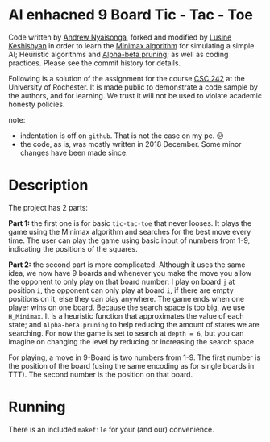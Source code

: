 # AI enhacned 9 Board Tic - Tac - Toe

Code written by [Andrew Nyaisonga](https://github.com/AndrewNyaisonga), forked and modified by [Lusine Keshishyan](https://github.com/tado-mi) in order to learn the [Minimax algorithm](https://en.wikipedia.org/wiki/Minimax) for simulating a simple AI; Heuristic algorithms and [Alpha-beta pruning](https://en.wikipedia.org/wiki/Alpha%E2%80%93beta_pruning); as well as coding practices. Please see the commit history for details.

Following is a solution of the assignment for the course [CSC 242](https://www.cs.rochester.edu/u/ferguson/csc/242/Spring2019/syllabus.html) at the University of Rochester. It is made public to demonstrate a code sample by the authors, and for learning. We trust it will not be used to violate academic honesty policies.

note:

* indentation is off on `github`. That is not the case on my pc. :confused:
* the code, as is, was mostly written in 2018 December. Some minor changes have been made since.

# Description

The project has 2 parts:

**Part 1:** the first one is for basic `tic-tac-toe` that never looses. It plays the game using the Minimax algorithm and searches for the best move every time. The user can play the game using basic input of numbers from 1-9, indicating the positions of the squares.

**Part 2:** the second part is more complicated. Although it uses the same idea, we now have 9 boards and whenever you make the move you allow the opponent to only play on that board number: I play on board `j` at position `i`, the opponent can only play at board  `i`, if there are empty positions on it, else they can play anywhere. The game ends when one player wins on one board. Because the search space is too big, we use `H_Minimax`. It is a heuristic function that approximates the value of each state; and `Alpha-beta pruning` to help reducing the amount of states we are searching. For now the game is set to search at `depth = 6`, but you can imagine on changing the level by reducing or increasing the search space.

For playing, a move in 9-Board is two numbers from 1-9. The first number is the position of the board (using the same encoding as for single boards in TTT). The second number is the position on that board.

# Running

There is an included `makefile` for your (and our) convenience.
